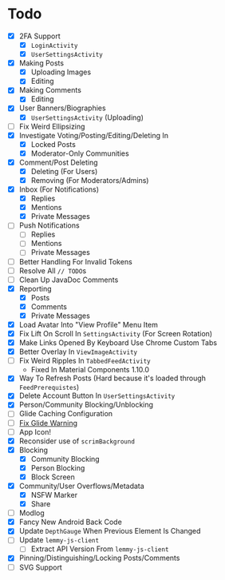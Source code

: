 # Todo
- [x] 2FA Support
  - [x] `LoginActivity`
  - [x] `UserSettingsActivity`
- [x] Making Posts
  - [x] Uploading Images
  - [x] Editing
- [x] Making Comments
  - [x] Editing
- [x] User Banners/Biographies
  - [x] `UserSettingsActivity` (Uploading)
- [ ] Fix Weird Ellipsizing
- [x] Investigate Voting/Posting/Editing/Deleting In
  - [x] Locked Posts
  - [x] Moderator-Only Communities
- [x] Comment/Post Deleting
  - [x] Deleting (For Users)
  - [x] Removing (For Moderators/Admins)
- [x] Inbox (For Notifications)
  - [x] Replies
  - [x] Mentions
  - [x] Private Messages
- [ ] Push Notifications
  - [ ] Replies
  - [ ] Mentions
  - [ ] Private Messages
- [ ] Better Handling For Invalid Tokens
- [ ] Resolve All `// TODO`s
- [ ] Clean Up JavaDoc Comments
- [x] Reporting
  - [x] Posts
  - [x] Comments
  - [x] Private Messages
- [x] Load Avatar Into "View Profile" Menu Item
- [x] Fix Lift On Scroll In `SettingsActivity` (For Screen Rotation)
- [x] Make Links Opened By Keyboard Use Chrome Custom Tabs
- [x] Better Overlay In `ViewImageActivity`
- [ ] Fix Weird Ripples In `TabbedFeedActivity`
  - Fixed In Material Components 1.10.0
- [x] Way To Refresh Posts (Hard because it's loaded through `FeedPrerequistes`)
- [x] Delete Account Button In `UserSettingsActivity`
- [x] Person/Community Blocking/Unblocking
- [ ] Glide Caching Configuration
- [ ] [Fix Glide Warning](https://github.com/bumptech/glide/issues/5231)
- [ ] App Icon!
- [x] Reconsider use of `scrimBackground`
- [x] Blocking
  - [x] Community Blocking
  - [x] Person Blocking
  - [x] Block Screen
- [x] Community/User Overflows/Metadata
  - [x] NSFW Marker
  - [x] Share
- [ ] Modlog
- [x] Fancy New Android Back Code
- [x] Update `DepthGauge` When Previous Element Is Changed
- [ ] Update `lemmy-js-client`
  - [ ] Extract API Version From `lemmy-js-client`
- [x] Pinning/Distinguishing/Locking Posts/Comments
- [ ] SVG Support